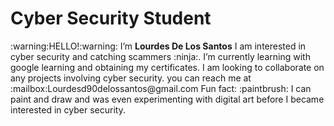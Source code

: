 <h1>Cyber Security Student</h1>
:warning:HELLO!:warning: I’m <strong>Lourdes De Los Santos</strong> 
 I am interested in cyber security and catching scammers :ninja:.
 I’m currently learning with google learning and obtaining my certificates.
 I am looking to collaborate on any projects involving cyber security.
 you can reach me at :mailbox:Lourdesd90delossantos@gmail.com
 Fun fact: :paintbrush: I can paint and draw and was even experimenting with digital art before I became interested in cyber security. 
<!---
lourdofthesaints/lourdofthesaints is a ✨ special ✨ repository because its `README.md` (this file) appears on your GitHub profile.
You can click the Preview link to take a look at your changes.
--->
